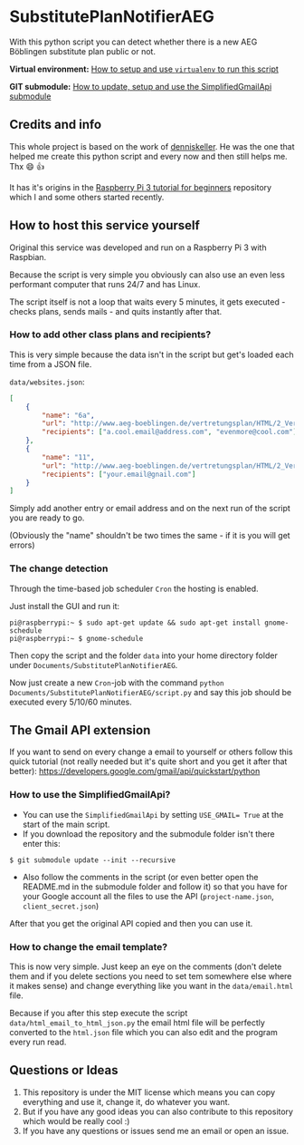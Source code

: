 # SubstitutePlanNotifierAEG
With this python script you can detect whether there is a new AEG Böblingen substitute plan public or not.

**Virtual environment:** [How to setup and use `virtualenv` to run this script](VIRTUALENV.md)

**GIT submodule:** [How to update, setup and use the SimplifiedGmailApi submodule](SUBMODULE_INSTRUCTIONS.md)



## Credits and info

This whole project is based on the work of [denniskeller](https://github.com/denniskeller). 
He was the one that helped me create this python script and every now and then still helps me.
Thx :smile: :thumbsup: 

It has it's origins in the [Raspberry Pi 3 tutorial for beginners](https://github.com/AnonymerNiklasistanonym/RaspiForBeginners) repository which I and some others started recently.



## How to host this service yourself

Original this service was developed and run on a Raspberry Pi 3 with Raspbian.

Because the script is very simple you obviously can also use an even less performant computer that runs 24/7 and has Linux.

The script itself is not a loop that waits every 5 minutes, it gets executed - checks plans, sends mails - and quits instantly after that.

### How to add other class plans and recipients?

This is very simple because the data isn't in the script but get's loaded each time from a JSON file.

`data/websites.json`:

```json
[
	{
		"name": "6a",
		"url": "http://www.aeg-boeblingen.de/vertretungsplan/HTML/2_Ver_Kla_AEG_06A.htm",
		"recipients": ["a.cool.email@address.com", "evenmore@cool.com"]
	},
    {
		"name": "11",
		"url": "http://www.aeg-boeblingen.de/vertretungsplan/HTML/2_Ver_Kla_AEG_11.htm",
		"recipients": ["your.email@gnail.com"]
	}
]
```

Simply add another entry or email address and on the next run of the script you are ready to go.

(Obviously the "name" shouldn't be two times the same - if it is you will get errors)

### The change detection

Through the time-based job scheduler `Cron` the hosting is enabled.

Just install the GUI and run it:

```
pi@raspberrypi:~ $ sudo apt-get update && sudo apt-get install gnome-schedule  
pi@raspberrypi:~ $ gnome-schedule 
```

Then copy the script and the folder `data` into your home directory folder under `Documents/SubstitutePlanNotifierAEG`.

Now just create a new `Cron`-job with the command 
`python Documents/SubstitutePlanNotifierAEG/script.py` and say this job should be executed every 5/10/60 minutes.

## The Gmail API extension

If you want to send on every change a email to yourself or others follow this quick tutorial (not really needed but it's quite short and you get it after that better):
https://developers.google.com/gmail/api/quickstart/python

### How to use the SimplifiedGmailApi?

* You can use the `SimplifiedGmailApi` by setting `USE_GMAIL= True` at the start of the main script.
* If you download the repository and the submodule folder isn't there enter this:

```
$ git submodule update --init --recursive

```

* Also follow the comments in the script (or even better open the README.md in the submodule folder and follow it) so that you have for your Google account all the files to use the API (`project-name.json`, `client_secret.json`)

After that you get the original API copied and then you can use it.

### How to change the email template?

This is now very simple. Just keep an eye on the comments (don't delete them and if you delete sections you need to set tem somewhere else where it makes sense) and change everything like you want in the `data/email.html` file.

Because if you after this step execute the script `data/html_email_to_html_json.py` the email html file will be perfectly converted to the `html.json` file which you can also edit and the program every run read.



## Questions or Ideas

1. This repository is under the MIT license which means you can copy everything and use it, change it, do whatever you want.
2. But if you have any good ideas you can also contribute to this repository which would be really cool :)
3. If you have any questions or issues send me an email or open an issue.
